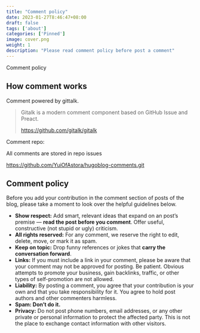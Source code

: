 ```yaml
---
title: "Comment policy"
date: 2023-01-27T8:46:47+08:00
draft: false
tags: ['about']
categories: ['Pinned']
image: cover.png
weight: 1
description: "Please read comment policy before post a comment"
---
```

Comment policy
<!--more-->

## How comment works

Comment powered by gittalk.

> Gitalk is a modern comment component based on GitHub Issue and Preact.
>
> https://github.com/gitalk/gitalk

Comment repo: 

All comments are stored in repo issues

https://github.com/YuiOfAstora/hugoblog-comments.git

## Comment policy

Before you add your contribution in the comment section of posts of the blog, please take a moment to look over the helpful guidelines below.

- **Show respect:** Add smart, relevant ideas that expand on an post’s premise — **read the post before you comment**. Offer useful, constructive (not stupid or ugly) criticism.
- **All rights reserved:** For any comment, we reserve the right to edit, delete, move, or mark it as spam.
- **Keep on topic:** Drop funny references or jokes that **carry the conversation forward**.
- **Links:** If you must include a link in your comment, please be aware that your comment may not be approved for posting. Be patient. Obvious attempts to promote your business, gain backlinks, traffic, or other types of self-promotion are not allowed.
- **Liability:** By posting a comment, you agree that your contribution is your own and that you take responsibility for it. You agree to hold post authors and other commenters harmless.
- **Spam: Don’t do it.** 
- **Privacy:** Do not post phone numbers, email addresses, or any other private or personal information to protect the affected party. This is not the place to exchange contact information with other visitors.
